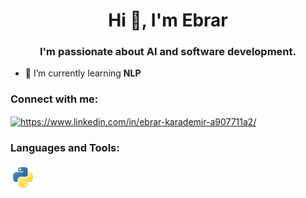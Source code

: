 <h1 align="center">Hi 👋, I'm Ebrar</h1>
<h3 align="center">I'm passionate about AI and software development.</h3>

- 🌱 I’m currently learning **NLP**

<h3 align="left">Connect with me:</h3>
<p align="left">
<a href="https://linkedin.com/in/https://www.linkedin.com/in/ebrar-karademir-a907711a2/" target="blank"><img align="center" src="https://raw.githubusercontent.com/rahuldkjain/github-profile-readme-generator/master/src/images/icons/Social/linked-in-alt.svg" alt="https://www.linkedin.com/in/ebrar-karademir-a907711a2/" height="30" width="40" /></a>
</p>

<h3 align="left">Languages and Tools:</h3>
<p align="left"> <a href="https://www.python.org" target="_blank" rel="noreferrer"> <img src="https://raw.githubusercontent.com/devicons/devicon/master/icons/python/python-original.svg" alt="python" width="40" height="40"/> </a> </p>


